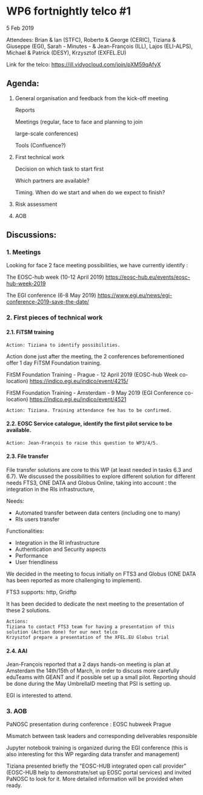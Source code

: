 #  WP6 fortnightly telco #1

5 Feb 2019

Attendees: Brian & Ian (STFC), Roberto & George (CERIC), Tiziana & Giuseppe (EGI), Sarah - Minutes - & Jean-François (ILL), Lajos (ELI-ALPS), Michael & Patrick (DESY), Krzysztof (EXFEL.EU)

Link for the telco: https://ill.vidyocloud.com/join/pXM59qAfyX

## Agenda:

1. General organisation and feedback from the kick-off meeting

    Reports

    Meetings (regular, face to face and planning to join 

    large-scale conferences)

    Tools (Confluence?)

2. First technical work

    Decision on which task to start first

    Which partners are available?

    Timing. When do we start and when do we expect to finish?

3. Risk assessment

4. AOB

## Discussions:

### 1. Meetings

Looking for face 2 face meeting possibilities, we have currently identify :

The EOSC-hub week (10-12 April 2019) https://eosc-hub.eu/events/eosc-hub-week-2019

The EGI conference (6-8 May 2019) https://www.egi.eu/news/egi-conference-2019-save-the-date/

### 2. First pieces of technical work

#### 2.1. FiTSM training

```
Action: Tiziana to identify possibilities.
```

Action done just after the meeting, the 2 conferences beforementioned offer 1 day FiTSM Foundation training.

FitSM Foundation Training - Prague - 12 April 2019 (EOSC-hub Week co-location)
    https://indico.egi.eu/indico/event/4215/

FitSM Foundation Training - Amsterdam - 9 May 2019 (EGI Conference co-location)
    https://indico.egi.eu/indico/event/4521

```
Action: Tiziana. Training attendance fee has to be confirmed.
```



#### 2.2. EOSC Service catalogue, identify the first pilot service to be available.

```
Action: Jean-François to raise this question to WP3/4/5.
```

#### 2.3. File transfer

File transfer solutions are core to this WP (at least needed in tasks 6.3 and 6.7). We discussed the possibilities to explore different solution for different needs FTS3, ONE DATA and  Globus Online, taking into account : the integration in the RIs infrastructure,

Needs:
- Automated transfer between data centers (including one to many)
- RIs users transfer

Functionalities:
- Integration in the RI infrastructure
- Authentication and Security aspects
- Performance
- User friendliness

We decided in the meeting to focus initially on FTS3 and Globus (ONE DATA has been reported as more challenging to implement).

FTS3 supports: http, Gridftp

It has been decided to dedicate the next meeting to the presentation of these 2 solutions.

```
Actions:
Tiziana to contact FTS3 team for having a presentation of this solution (Action done) for our next telco
Krzysztof prepare a presentation of the XFEL.EU Globus trial
```

#### 2.4. AAI 

Jean-François reported that a 2 days hands-on meeting is plan at Amsterdam the 14th/15th of March, in order to discuss more carefully eduTeams with GEANT and if possible set up a small pilot. Reporting should be done during the May UmbrellaID meeting that PSI is setting up.

EGI is interested to attend.

### 3. AOB 

PaNOSC presentation during conference : EOSC hubweek Prague

Mismatch between task leaders and corresponding deliverables responsible

Jupyter notebook training is organized during the EGI conference (this is also interesting for this WP regarding data transfer and management)

Tiziana presented briefly the "EOSC-HUB integrated open call provider" (EOSC-HUB help to demonstrate/set up EOSC portal services) and invited PaNOSC to look for it. More detailed information will be provided when ready.



